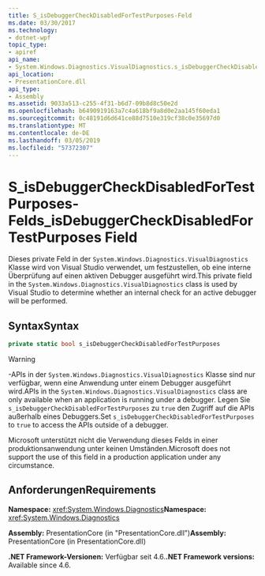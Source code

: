 ```yaml
---
title: S_isDebuggerCheckDisabledForTestPurposes-Feld
ms.date: 03/30/2017
ms.technology:
- dotnet-wpf
topic_type:
- apiref
api_name:
- System.Windows.Diagnostics.VisualDiagnostics.s_isDebuggerCheckDisabledForTestPurposes
api_location:
- PresentationCore.dll
api_type:
- Assembly
ms.assetid: 9033a513-c255-4f31-b6d7-09b8d8c50e2d
ms.openlocfilehash: b6490919163a7c4a618bf9a8d0e2aa145f60eda1
ms.sourcegitcommit: 0c48191d6d641ce88d7510e319cf38c0e35697d0
ms.translationtype: MT
ms.contentlocale: de-DE
ms.lasthandoff: 03/05/2019
ms.locfileid: "57372307"
---
```

# <a name="sisdebuggercheckdisabledfortestpurposes-field"></a><span data-ttu-id="c6df2-102">S_isDebuggerCheckDisabledForTestPurposes-Feld</span><span class="sxs-lookup"><span data-stu-id="c6df2-102">s_isDebuggerCheckDisabledForTestPurposes Field</span></span>

<span data-ttu-id="c6df2-103">Dieses private Feld in der `System.Windows.Diagnostics.VisualDiagnostics` Klasse wird von Visual Studio verwendet, um festzustellen, ob eine interne Überprüfung auf einen aktiven Debugger ausgeführt wird.</span><span class="sxs-lookup"><span data-stu-id="c6df2-103">This private field in the `System.Windows.Diagnostics.VisualDiagnostics` class is used by Visual Studio to determine whether an internal check for an active debugger will be performed.</span></span>

## <a name="syntax"></a><span data-ttu-id="c6df2-104">Syntax</span><span class="sxs-lookup"><span data-stu-id="c6df2-104">Syntax</span></span>

```csharp
private static bool s_isDebuggerCheckDisabledForTestPurposes
```

> [!WARNING]
> <span data-ttu-id="c6df2-105">-APIs in der `System.Windows.Diagnostics.VisualDiagnostics` Klasse sind nur verfügbar, wenn eine Anwendung unter einem Debugger ausgeführt wird.</span><span class="sxs-lookup"><span data-stu-id="c6df2-105">APIs in the `System.Windows.Diagnostics.VisualDiagnostics` class are only available when an application is running under a debugger.</span></span> <span data-ttu-id="c6df2-106">Legen Sie `s_isDebuggerCheckDisabledForTestPurposes` zu `true` den Zugriff auf die APIs außerhalb eines Debuggers.</span><span class="sxs-lookup"><span data-stu-id="c6df2-106">Set `s_isDebuggerCheckDisabledForTestPurposes` to `true` to access the APIs outside of a debugger.</span></span>
>
> <span data-ttu-id="c6df2-107">Microsoft unterstützt nicht die Verwendung dieses Felds in einer produktionsanwendung unter keinen Umständen.</span><span class="sxs-lookup"><span data-stu-id="c6df2-107">Microsoft does not support the use of this field in a production application under any circumstance.</span></span>

## <a name="requirements"></a><span data-ttu-id="c6df2-108">Anforderungen</span><span class="sxs-lookup"><span data-stu-id="c6df2-108">Requirements</span></span>

<span data-ttu-id="c6df2-109">**Namespace:** <xref:System.Windows.Diagnostics></span><span class="sxs-lookup"><span data-stu-id="c6df2-109">**Namespace:** <xref:System.Windows.Diagnostics></span></span>

<span data-ttu-id="c6df2-110">**Assembly:** PresentationCore (in "PresentationCore.dll")</span><span class="sxs-lookup"><span data-stu-id="c6df2-110">**Assembly:** PresentationCore (in PresentationCore.dll)</span></span>

<span data-ttu-id="c6df2-111">**.NET Framework-Versionen:** Verfügbar seit 4.6.</span><span class="sxs-lookup"><span data-stu-id="c6df2-111">**.NET Framework versions:** Available since 4.6.</span></span>